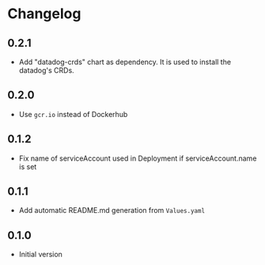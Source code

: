 # Changelog

## 0.2.1

* Add "datadog-crds" chart as dependency. It is used to install the datadog's CRDs.

## 0.2.0

* Use `gcr.io` instead of Dockerhub

## 0.1.2

* Fix name of serviceAccount used in Deployment if serviceAccount.name is set

## 0.1.1

* Add automatic README.md generation from `Values.yaml`

## 0.1.0

* Initial version
